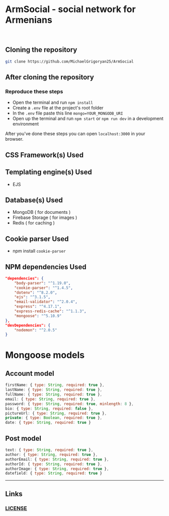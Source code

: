 # ArmSocial - social network for Armenians
<br>

## Cloning the repository
```bash
git clone https://github.com/MichaelGrigoryan25/ArmSocial
```

## After cloning the repository
### Reproduce these steps
* Open the terminal and run `npm install`
* Create a `.env` file at the project's root folder
* In the `.env` file paste this line `mongo=YOUR_MONGODB_URI`
* Open up the terminal and run `npm start` or `npm run dev` in a development environment

After you've done these steps you can open `localhost:3000` in your browser.

## CSS Framework(s) Used


## Templating engine(s) Used
* EJS

## Database(s) Used
* MongoDB ( for documents )
* Firebase Storage ( for images )
* Redis ( for caching )

## Cookie parser Used
* npm install `cookie-parser`

## NPM dependencies Used
```json
"dependencies": {
    "body-parser": "^1.19.0",
    "cookie-parser": "^1.4.5",
    "dotenv": "^8.2.0",
    "ejs": "^3.1.5",
    "email-validator": "^2.0.4",
    "express": "^4.17.1",
    "express-redis-cache": "^1.1.3",
    "mongoose": "^5.10.9"
},
"devDependencies": {
    "nodemon": "^2.0.5"
}
```

# Mongoose models
## Account model
```js
firstName: { type: String, required: true },
lastName: { type: String, required: true },
fullName: { type: String, required: true },
email: { type: String, required: true },
password: { type: String, required: true, minlength: 8 },
bio: { type: String, required: false },
pictureUrl: { type: String, required: true },
private: { type: Boolean, required: true },
date: { type: String, required: true }
```

## Post model
```js
text: { type: String, required: true },
author: { type: String, required: true },
authorEmail: { type: String, required: true },
authorId: { type: String, required: true },
authorImage: { type: String, required: true },
datefield: { type: String, required: true }
```

<hr>

## Links
### [LICENSE](./LICENSE)
